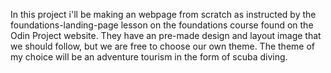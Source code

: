 In this project i'll be making an webpage from scratch as instructed by the foundations-landing-page lesson on the foundations course found on the Odin Project website. They have an pre-made design and layout image that we should follow, but we are free to choose our own theme. The theme of my choice will be an adventure tourism in the form of scuba diving.
